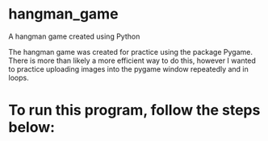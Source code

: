 # hangman_game
A hangman game created using Python

The hangman game was created for practice using the package Pygame. There is more than likely a more efficient way to do this, however I wanted to practice uploading images into the pygame window repeatedly and in loops.

# To run this program, follow the steps below:
